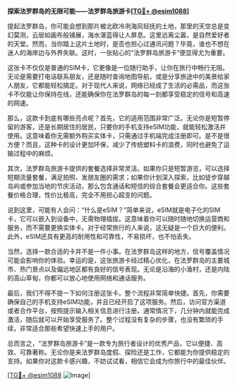 **探索法罗群岛的无限可能——法罗群岛旅游卡[[TG💪+ @esim1088](https://t.me/s/esim1088)]**

提起法罗群岛，你可能会想到那片被北欧冷冽海风轻抚的土地，那里的天空总是变幻莫测，云层如画布般铺展，海水湛蓝得让人屏息。这里远离尘嚣，是自然爱好者的天堂。然而，当你踏上这片土地时，是否也担心过通讯问题？毕竟，谁也不想在迷人的海岸边与外界失联。这时，一张贴心的“法罗群岛旅游卡”便显得尤为重要。

这张卡不仅仅是普通的SIM卡，它更像是一位随行助手，让你在旅行中畅行无阻。无论是需要打电话联系朋友，还是随时查询地图导航，或是分享旅途中的美景给家人朋友，它都能轻松搞定。对于现代人来说，网络已经成了生活的必需品，而这张卡不仅能让你保持在线，还能确保你在法罗群岛的每一刻都享受稳定的信号和高速的网速。

那么，这款卡到底有哪些亮点呢？首先，它的适用范围非常广泛。无论你是短暂停留的游客，还是长期居住的居民，只要你的手机支持eSIM功能，就能轻松激活并使用。这意味着你无需额外购买实体卡，只需通过手机端完成注册即可。是不是很方便？而且，这种卡的设计更加环保，减少了传统塑料卡的浪费，同时也避免了运输过程中的麻烦。

其次，法罗群岛旅游卡提供的套餐选择非常灵活。如果你只是短暂游览，可以选择短期流量套餐，满足拍照、发朋友圈的需求；如果你计划深入探索，比如徒步穿越岛屿或参加当地的节庆活动，那么包含通话和短信的综合套餐会更适合你。这些套餐价格合理，性价比极高，完全不用担心超支的问题。

说到这里，可能有人会问：“什么是eSIM？”简单来说，eSIM就是电子化的SIM卡，它可以嵌入到设备中，无需物理插拔。这意味着你可以随时随地切换运营商和服务，而不需要更换实体卡。对于经常旅行的人来说，这无疑是一个巨大的便利。此外，eSIM还具有更高的耐用性和可靠性，不易损坏，也不怕丢失。

当然，选择一款合适的卡并不是一件小事。在法罗群岛这样的地方，信号覆盖情况可能会影响你的体验。幸运的是，这张旅游卡经过精心优化，在法罗群岛的主要城市、热门景点以及偏远地区都有良好的信号表现。无论是沿海的小渔村，还是内陆的高山草甸，你都可以放心地使用网络和通话服务。

最后，我们不得不提一下如何注册这张卡。整个流程非常简单快捷。首先，你需要确保自己的手机支持eSIM功能，并且已经开启了这项服务。然后，访问官方渠道或者合作平台，按照提示输入相关信息进行注册。通常情况下，几分钟内就能完成激活，随后就可以开始享受服务了。整个过程没有复杂的步骤，也没有繁琐的手续，非常适合那些希望快速上手的用户。

总而言之，“法罗群岛旅游卡”是一款专为旅行者设计的优秀产品，它以便捷、高效、可靠著称。无论你是来法罗群岛度假、探险还是工作，它都能为你提供稳定的支持。如果你对这款卡感兴趣，不妨试试看，相信它会成为你旅行中的最佳伙伴。

[[TG💪+ @esim1088](https://t.me/s/esim1088) ![Image](https://i.postimg.cc/4NQfJmqS/Snipaste-2025-05-13-00-14-12.png)]